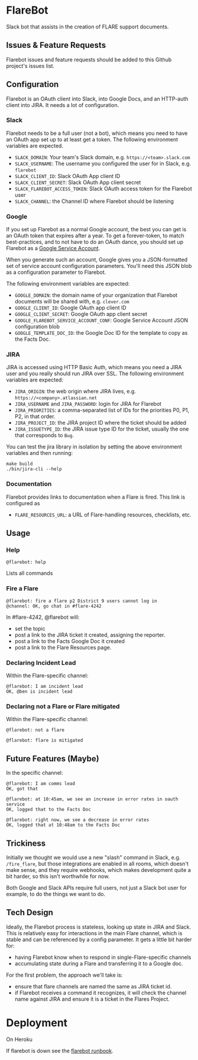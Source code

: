 # FlareBot

Slack bot that assists in the creation of FLARE support documents.

## Issues & Feature Requests

Flarebot issues and feature requests should be added to this Github project's issues list.

## Configuration

Flarebot is an OAuth client into Slack, into Google Docs, and an
HTTP-auth client into JIRA. It needs a lot of configuration.

### Slack

Flarebot needs to be a full user (not a bot), which means you need to
have an OAuth app set up to at least get a token. The following
environment variables are expected.

* `SLACK_DOMAIN`: Your team's Slack domain, e.g. `https://<team>.slack.com`
* `SLACK_USERNAME`: The username you configured the user for in Slack, e.g. `flarebot`
* `SLACK_CLIENT_ID`: Slack OAuth App client ID
* `SLACK_CLIENT_SECRET`: Slack OAuth App client secret
* `SLACK_FLAREBOT_ACCESS_TOKEN`: Slack OAuth access token for the Flarebot user
* `SLACK_CHANNEL`: the Channel ID where Flarebot should be listening

### Google

If you set up Flarebot as a normal Google account, the best you can get is an OAuth token
that expires after a year. To get a forever-token, to match best-practices, and to not have
to do an OAuth dance, you should set up Flarebot as a [Google Service Account](https://developers.google.com/identity/protocols/OAuth2ServiceAccount#creatinganaccount).

When you generate such an account, Google gives you a JSON-formatted set of service account
configuration parameters. You'll need this JSON blob as a configuration parameter to Flarebot.

The following environment variables are expected:

* `GOOGLE_DOMAIN`: the domain name of your organization that Flarebot documents will be shared with, e.g. `clever.com`
* `GOOGLE_CLIENT_ID`: Google OAuth app client ID
* `GOOGLE_CLIENT_SECRET`: Google OAuth app client secret
* `GOOGLE_FLAREBOT_SERVICE_ACCOUNT_CONF`: Google Service Account JSON configuration blob
* `GOOGLE_TEMPLATE_DOC_ID`: the Google Doc ID for the template to copy as the Facts Doc.

### JIRA

JIRA is accessed using HTTP Basic Auth, which means you need a JIRA
user and you really should run JIRA over SSL. The following
environment variables are expected:

* `JIRA_ORIGIN`: the web origin where JIRA lives, e.g. `https://<company>.atlassian.net`
* `JIRA_USERNAME` and `JIRA_PASSWORD`: login for JIRA for Flarebot
* `JIRA_PRIORITIES`: a comma-separated list of IDs for the priorities P0, P1, P2, in that order.
* `JIRA_PROJECT_ID`: the JIRA project ID where the ticket should be added
* `JIRA_ISSUETYPE_ID`: the JIRA issue type ID for the ticket, usually the one that corresponds to `Bug`.

You can test the jira library in isolation by setting the above environment variables and then running:
```
make build
./bin/jira-cli --help
```


### Documentation

Flarebot provides links to documentation when a Flare is fired. This link is configured as

* `FLARE_RESOURCES_URL`: a URL of Flare-handling resources, checklists, etc.

## Usage

### Help

```
@flarebot: help
```

Lists all commands

### Fire a Flare

```
@flarebot: fire a flare p2 District 9 users cannot log in 
@channel: OK, go chat in #flare-4242
```

In #flare-4242, @flarebot will:
* set the topic
* post a link to the JIRA ticket it created, assigning the reporter.
* post a link to the Facts Google Doc it created
* post a link to the Flare Resources page.


### Declaring Incident Lead

Within the Flare-specific channel:

```
@flarebot: I am incident lead
OK, @ben is incident lead
```

### Declaring not a Flare or Flare mitigated

Within the Flare-specific channel:

```
@flarebot: not a flare
```

```
@flarebot: flare is mitigated
```


## Future Features (Maybe)

In the specific channel:

```
@flarebot: I am comms lead
OK, got that

@flarebot: at 10:45am, we see an increase in error rates in oauth service
OK, logged that to the Facts Doc

@flarebot: right now, we see a decrease in error rates
OK, logged that at 10:48am to the Facts Doc
```

## Trickiness

Initially we thought we would use a new "slash" command in Slack,
e.g. `/fire_flare`, but those integrations are enabled in all rooms,
which doesn't make sense, and they require webhooks, which makes
development quite a bit harder, so this isn't worthwhile for now.

Both Google and Slack APIs require full users, not just a Slack bot
user for example, to do the things we want to do.

## Tech Design

Ideally, the Flarebot process is stateless, looking up state in JIRA
and Slack. This is relatively easy for interactions in the main Flare
channel, which is stable and can be referenced by a config
parameter. It gets a little bit harder for:

* having Flarebot know when to respond in single-Flare-specific channels
* accumulating state during a Flare and transferring it to a Google doc.

For the first problem, the approach we'll take is:

* ensure that flare channels are named the same as JIRA ticket id.
* if Flarebot receives a command it recognizes, it will check the channel name against JIRA and ensure it is a ticket in the Flares Project.

# Deployment

On Heroku

If flarebot is down see the [flarebot runbook](https://clever.atlassian.net/wiki/display/ENG/Flarebot).
